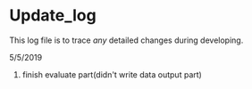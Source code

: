 # Update_log

This log file is to trace *any* detailed changes during developing.

5/5/2019

1. finish evaluate part(didn't write data output part)